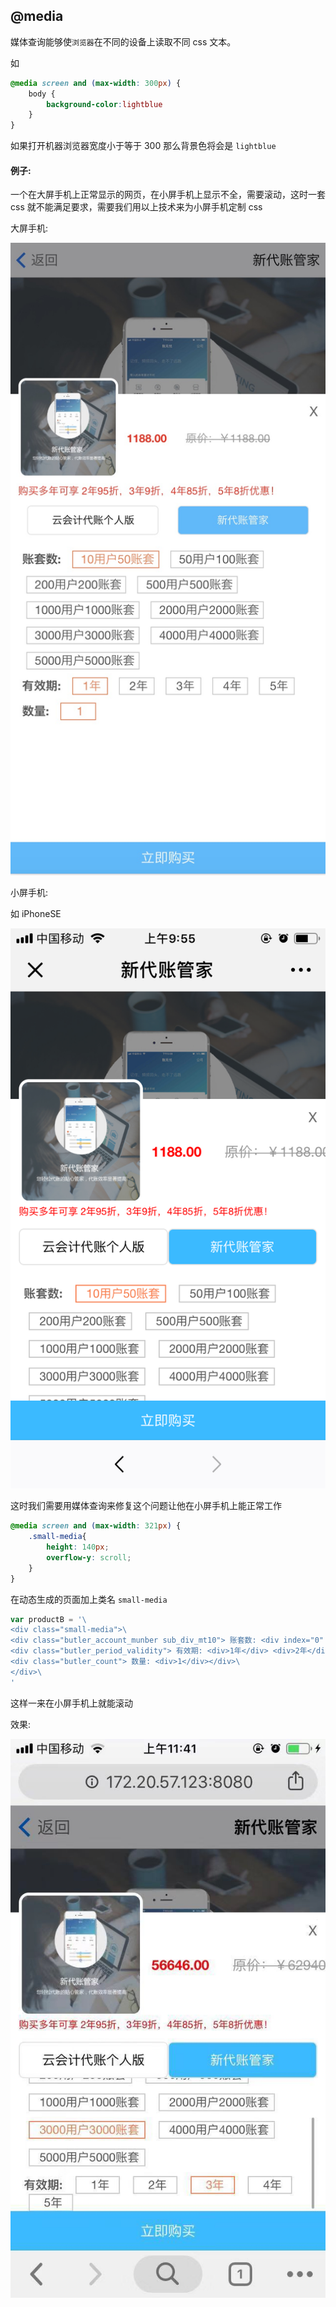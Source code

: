 ## @media 

媒体查询能够使`浏览器`在不同的设备上读取不同 css 文本。


如

```css
@media screen and (max-width: 300px) {
    body {
        background-color:lightblue
    }
}
```

如果打开机器浏览器宽度小于等于 300 那么背景色将会是 `lightblue`


#### 例子:

一个在大屏手机上正常显示的网页，在小屏手机上显示不全，需要滚动，这时一套 css 就不能满足要求，需要我们用以上技术来为小屏手机定制 css

大屏手机:


![pc-browser](https://github.com/PsChina/CSS/blob/master/images/mac-browser.png)

小屏手机:

如 iPhoneSE


![phone](https://github.com/PsChina/CSS/blob/master/images/phone.png)


这时我们需要用媒体查询来修复这个问题让他在小屏手机上能正常工作


```css
@media screen and (max-width: 321px) {
    .small-media{
        height: 140px;
        overflow-y: scroll;
    }
}
```
在动态生成的页面加上类名 `small-media`
```js
var productB = '\
<div class="small-media">\
<div class="butler_account_munber sub_div_mt10"> 账套数: <div index="0" userCount="10">10用户50账套</div> <div index="1" userCount="50">50用户100账套</div> <div index="2" userCount="200">200用户200账套</div> <div index="3" userCount="500">500用户500账套</div> <div index="4" userCount="1000">1000用户1000账套</div> <div index="5" userCount="2000">2000用户2000账套</div> <div index="6" userCount="3000">3000用户3000账套</div> <div index="7" userCount="4000">4000用户4000账套</div> <div index="8" userCount="5000">5000用户5000账套</div> </div>\
<div class="butler_period_validity"> 有效期: <div>1年</div> <div>2年</div> <div>3年</div> <div>4年</div> <div>5年</div></div>\
<div class="butler_count"> 数量: <div>1</div></div>\
</div>\
'
```

这样一来在小屏手机上就能滚动

效果:

![fix-image](https://github.com/PsChina/CSS/blob/master/images/fix-image.jpg)